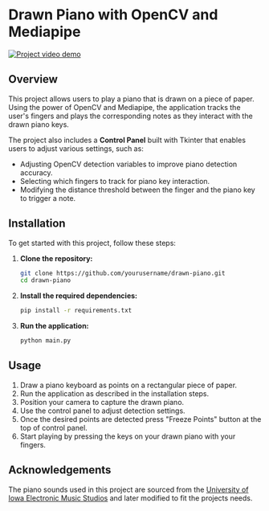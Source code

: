 # Drawn Piano with OpenCV and Mediapipe

[![Project video demo](https://img.youtube.com/vi/50WxalOTiOc/0.jpg)](https://youtu.be/50WxalOTiOc)

## Overview

This project allows users to play a piano that is drawn on a piece of paper. Using the power of OpenCV and Mediapipe, the application tracks the user's fingers and plays the corresponding notes as they interact with the drawn piano keys.

The project also includes a **Control Panel** built with Tkinter that enables users to adjust various settings, such as:

- Adjusting OpenCV detection variables to improve piano detection accuracy.
- Selecting which fingers to track for piano key interaction.
- Modifying the distance threshold between the finger and the piano key to trigger a note.

## Installation

To get started with this project, follow these steps:

1. **Clone the repository:**
    ```bash
    git clone https://github.com/yourusername/drawn-piano.git
    cd drawn-piano
    ```

2. **Install the required dependencies:**
    ```bash
    pip install -r requirements.txt
    ```

3. **Run the application:**
    ```bash
    python main.py
    ```

## Usage
1. Draw a piano keyboard as points on a rectangular piece of paper.
2. Run the application as described in the installation steps.
3. Position your camera to capture the drawn piano.
4. Use the control panel to adjust detection settings.
5. Once the desired points are detected press "Freeze Points" button at the top of control panel.
5. Start playing by pressing the keys on your drawn piano with your fingers.

## Acknowledgements
The piano sounds used in this project are sourced from the [University of Iowa Electronic Music Studios](http://theremin.music.uiowa.edu/) and later modified to fit the projects needs.